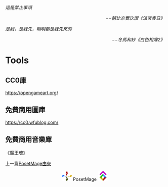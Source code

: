 *這是禁止事項*  
<p align="right"><i>−−朝比奈實玖瑠《涼宮春日》</i></p>

*是我，是我先，明明都是我先來的*  
<p align="right"><i>−−冬馬和紗《白色相簿2》</i></p>

# Tools

## CC0庫
https://opengameart.org/

## 免費商用圖庫
https://cc0.wfublog.com/

## 免費商用音樂庫
《魔王魂》

上一篇[PosetMage由來](/Setting/Appendix/PosetMage)


<p align="center"><img src="/../../../Icon/Design/4Element.svg" Height="32" /> PosetMage <img src="/../../../Icon/Transparent/POM.png" Height="32" /></p>

